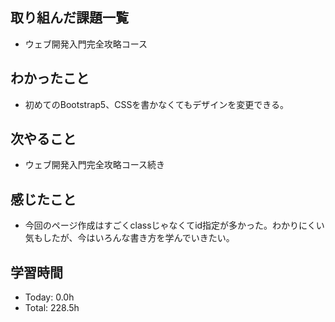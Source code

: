 ## 取り組んだ課題一覧
- ウェブ開発入門完全攻略コース
## わかったこと
- 初めてのBootstrap5、CSSを書かなくてもデザインを変更できる。
## 次やること
- ウェブ開発入門完全攻略コース続き
## 感じたこと
- 今回のページ作成はすごくclassじゃなくてid指定が多かった。わかりにくい気もしたが、今はいろんな書き方を学んでいきたい。
## 学習時間
- Today: 0.0h
- Total: 228.5h
